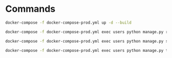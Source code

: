# Commands

```sh
docker-compose -f docker-compose-prod.yml up -d --build
```

```sh
docker-compose -f docker-compose-prod.yml exec users python manage.py recreate_db
```

```sh
docker-compose -f docker-compose-prod.yml exec users python manage.py seed_db
```

```sh
docker-compose -f docker-compose-prod.yml exec users python manage.py test
```
